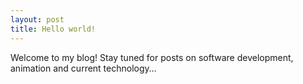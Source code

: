 ```yaml
---
layout: post
title: Hello world!
---
```

Welcome to my blog! Stay tuned for posts on software development, animation and current technology&#8230;